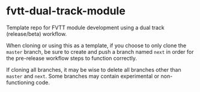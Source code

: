 # fvtt-dual-track-module
Template repo for FVTT module development using a dual track (release/beta) workflow. 

When cloning or using this as a template, if you choose to only clone the `master` branch, be sure to create and push a branch named `next` in order for the pre-release workflow steps to function correctly.

If cloning all branches, it may be wise to delete all branches other than `master` and `next`. Some branches may contain experimental or non-functioning code.
